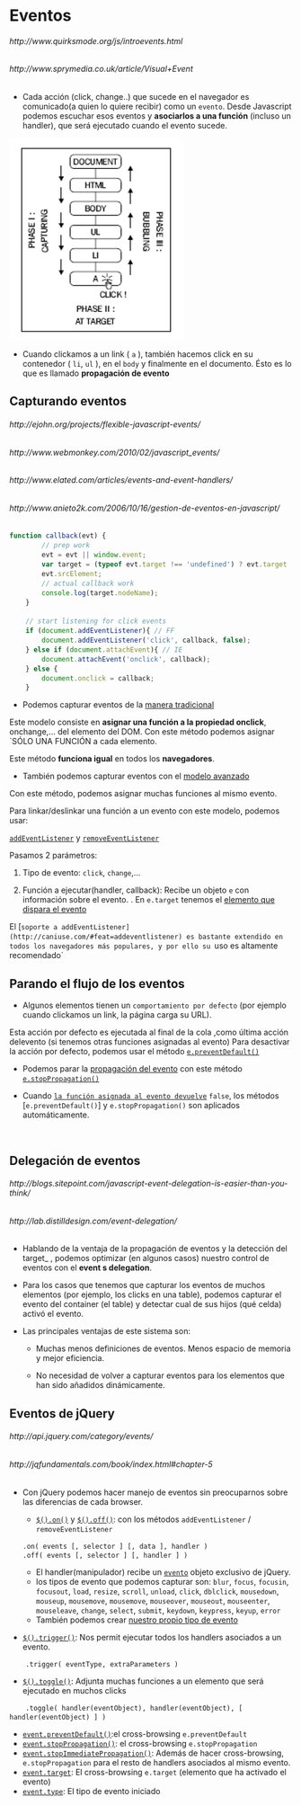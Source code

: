 <h1>Eventos</h1>

<h6>http://www.quirksmode.org/js/introevents.html</h6>
<h6>http://www.sprymedia.co.uk/article/Visual+Event</h6>

- Cada acción (click, change..) que sucede en el navegador es comunicado(a quien lo quiere recibir) como un `evento`. Desde Javascript podemos escuchar esos eventos y **asociarlos a una función** (incluso un handler), que será ejecutado cuando el evento sucede.

<img src="https://github.com/jovihu10/skylab_bootcamp2017/blob/master/COURSE/week3/jquery/eventos/img/events.png">

- Cuando clickamos a un link ( `a` ), también hacemos click en su contenedor ( `li`, `ul` ), en el `body` y finalmente en el documento. Ésto es lo que es llamado **propagación de evento**

<div id="capturando-eventos"><h2>Capturando eventos</h2></div>

<h6>http://ejohn.org/projects/flexible-javascript-events/</h6>

<h6>http://www.webmonkey.com/2010/02/javascript_events/</h6>

<h6>http://www.elated.com/articles/events-and-event-handlers/</h6>

<h6>http://www.anieto2k.com/2006/10/16/gestion-de-eventos-en-javascript/</h6>

```js
function callback(evt) {
        // prep work
        evt = evt || window.event;
        var target = (typeof evt.target !== 'undefined') ? evt.target :
        evt.srcElement;
        // actual callback work
        console.log(target.nodeName);
    }
    
    // start listening for click events
    if (document.addEventListener){ // FF
        document.addEventListener('click', callback, false);
    } else if (document.attachEvent){ // IE
        document.attachEvent('onclick', callback);
    } else {
        document.onclick = callback;
    }
```

- Podemos capturar eventos de la [manera tradicional](https://www.quirksmode.org/js/events_tradmod.html)

Este modelo consiste en **asignar una función a la propiedad onclick**, onchange,... del elemento del DOM. Con este método podemos asignar `SÓLO UNA FUNCIÓN a cada elemento. 

Este método **funciona igual** en todos los **navegadores**.


- También podemos capturar eventos con el [modelo avanzado](https://www.quirksmode.org/js/events_advanced.html)
    
Con este método, podemos asignar muchas funciones al mismo evento.

Para linkar/deslinkar una función a un evento con este modelo, podemos usar:

[`addEventListener`](https://developer.mozilla.org/en-US/docs/Web/API/EventTarget/addEventListener) y [`removeEventListener`](https://developer.mozilla.org/en-US/docs/Web/API/EventTarget.removeEventListener)


Pasamos 2 parámetros:

1. Tipo de evento: `click`, `change`,...

2. Función a ejecutar(handler, callback): Recibe un objeto `e` con información sobre el evento.
    . En `e.target` tenemos el [elemento que dispara el evento](https://www.w3.org/TR/DOM-Level-2-Events/events.html#Events-Event)

El [`soporte a addEventListener](http://caniuse.com/#feat=addeventlistener) es bastante extendido en todos los navegadores más populares, y por ello su `uso es altamente recomendado`

<h2>Parando el flujo de los eventos</h2>

- Algunos elementos tienen un `comportamiento por defecto` (por ejemplo cuando clickamos un link, la página carga su URL).

Esta acción por defecto es ejecutada al final de la cola ,como última acción delevento (si tenemos otras funciones asignadas al evento)
Para desactivar la acción por defecto, podemos usar el método [`e.preventDefault()`](https://developer.mozilla.org/en-US/docs/Web/API/Event/preventDefault)

- Podemos parar la [propagación del evento](https://developer.mozilla.org/en/Gecko_DOM_Reference/Examples#Example_5:_Event_Propagation) con este método [`e.stopPropagation()`](https://developer.mozilla.org/en/DOM/event.stopPropagation)

- Cuando [`la función asignada al evento devuelve`](http://stackoverflow.com/questions/1357118/javascript-event-preventdefault-vs-return-false) `false`, los métodos [`e.preventDefault()`] y `e.stopPropagation()` son aplicados automáticamente.

</br>

<h2>Delegación de eventos</h2>

<h6>http://blogs.sitepoint.com/javascript-event-delegation-is-easier-than-you-think/</h6>
<h6>http://lab.distilldesign.com/event-delegation/</h6>

- Hablando de la ventaja de la propagación de eventos y la detección del target_ , podemos optimizar (en algunos casos) nuestro control de eventos con el **event s delegation**.

- Para los casos que tenemos que capturar los eventos de muchos elementos (por ejemplo, los clicks en una table), podemos capturar el evento del container (el table) y detectar cual de sus hijos (qué celda) activó el evento.

- Las principales ventajas de este sistema son:

    - Muchas menos definiciones de eventos. Menos espacio de memoria y mejor eficiencia.

    - No necesidad de volver a capturar eventos para los elementos que han sido añadidos dinámicamente. 


<h2>Eventos de jQuery</h2>

<h6>http://api.jquery.com/category/events/</h6>

<h6>http://jqfundamentals.com/book/index.html#chapter-5</h6>

- Con jQuery podemos hacer manejo de eventos sin preocuparnos sobre las diferencias de cada browser.
    - [`$().on()`](http://api.jquery.com/on) y [`$().off()`](http://api.jquery.com/off/): con los métodos `addEventListener` / `removeEventListener`

    ```
    .on( events [, selector ] [, data ], handler )
    .off( events [, selector ] [, handler ] )
    ```

    - El handler(manipulador) recibe un [`evento`](http://api.jquery.com/category/events/event-object/) objeto exclusivo de jQuery.
    - los tipos de evento que podemos capturar son: `blur`, `focus`, `focusin`, `focusout`, `load`, `resize`, `scroll`, `unload`, `click`, `dblclick`, `mousedown`, `mouseup`, `mousemove`, `mousemove`, `mouseover`, `mouseout`, `mouseenter`, `mouseleave`, `change`, `select`, `submit`, `keydown`, `keypress`, `keyup`, `error`
    - También podemos crear [nuestro propio tipo de evento](http://api.jquery.com/category/events/event-object/)
- [`$().trigger()`](http://api.jquery.com/trigger): Nos permit ejecutar todos los handlers asociados a un evento.

```
    .trigger( eventType, extraParameters )
```

- [`$().toggle()`](http://api.jquery.com/toggle-event/): Adjunta muchas funciones a un elemento que será ejecutado en muchos clicks

```
    .toggle( handler(eventObject), handler(eventObject), [ handler(eventObject) ] ) 
```

- [`event.preventDefault()`](http://api.jquery.com/event.preventDefault/):el cross-browsing `e.preventDefault`
- [`event.stopPropagation()`](http://api.jquery.com/event.stopPropagation/): el cross-browsing `e.stopPropagation`
- [`event.stopImmediatePropagation()`](http://api.jquery.com/event.stopImmediatePropagation/): Además de hacer cross-browsing, `e.stopPropagation` para el resto de handlers asociados al mismo evento.
- [`event.target`](http://api.jquery.com/event.target/): El cross-browsing `e.target` (elemento que ha activado el evento)
- [`event.type`](http://api.jquery.com/event.type/): El tipo de evento iniciado


